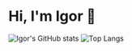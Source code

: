 <h1 align="left">Hi, I'm Igor 👋</h1>

![Igor's GitHub stats](https://github-readme-stats.vercel.app/api?username=igorltsyk&show_icons=true&theme=transparent)
![Top Langs](https://github-readme-stats.vercel.app/api/top-langs/?username=igorltsyk&theme=transparent)
